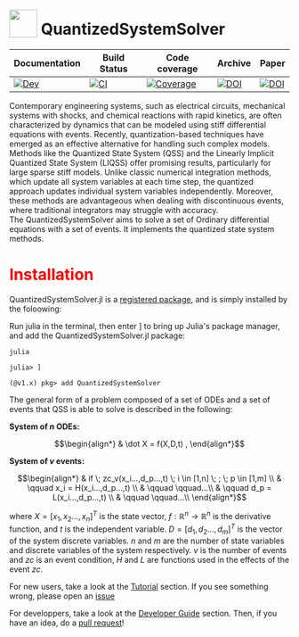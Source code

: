 # <img width="50" height="50" style="position:relative; top:5px" src="docs\src\logo.png"> QuantizedSystemSolver



| **Documentation** |**Build Status** | **Code coverage**| **Archive** | **Paper** |
|:------------ |------------|------------|------------|------------|
| [![Dev](https://img.shields.io/badge/docs-dev-blue.svg)](https://mongibellili.github.io/QuantizedSystemSolver.jl/dev/) | [![CI](https://github.com/mongibellili/QuantizedSystemSolver/actions/workflows/CI.yml/badge.svg)](https://github.com/mongibellili/QuantizedSystemSolver/actions/workflows/CI.yml)|[![Coverage](https://codecov.io/gh/mongibellili/QuantizedSystemSolver.jl/branch/main/graph/badge.svg)](https://codecov.io/gh/mongibellili/QuantizedSystemSolver)|[![DOI](https://zenodo.org/badge/729081556.svg)](https://doi.org/10.5281/zenodo.14361142)|[![DOI](https://joss.theoj.org/papers/10.21105/joss.07434/status.svg)](https://doi.org/10.21105/joss.07434)|


Contemporary engineering systems, such as electrical circuits, mechanical systems with shocks, and chemical reactions with rapid kinetics, are often characterized by dynamics that can be modeled using stiff differential equations with events. Recently, quantization-based techniques have emerged as an effective alternative for handling such complex models. Methods like the Quantized State System (QSS) and the Linearly Implicit Quantized State System (LIQSS) offer promising results, particularly for large sparse stiff models. Unlike classic numerical integration methods, which update all system variables at each time step, the quantized approach updates individual system variables independently. Moreover, these methods are advantageous when dealing with discontinuous events, where traditional integrators may struggle with accuracy.  
The QuantizedSystemSolver aims to solve a set of Ordinary differential equations with a set of events. It implements the quantized state system methods.
#   <span style="color:red">Installation</span>
QuantizedSystemSolver.jl is a [registered package](http://pkg.julialang.org), and is
simply installed by the foloowing:

Run julia in the terminal, then enter ] to bring up Julia's package manager, and add the QuantizedSystemSolver.jl package:
```console
julia

julia> ]
 
(@v1.x) pkg> add QuantizedSystemSolver
```
The general form of a problem composed of a set of ODEs and a set of events that QSS is able to solve is described in the following: 

**System of $n$ ODEs:**

```math
\begin{align*}
  & \dot X = f(X,D,t) , 
\end{align*}
```

**System of $v$ events:**
```math
\begin{align*}
& if \; zc_v(x_i...,d_p...,t) \; i \in [1,n]  \;  ; \; p  \in [1,m] \\
& \qquad x_i = H(x_i...,d_p...,t) \\
& \qquad \qquad...\\
& \qquad d_p = L(x_i...,d_p...,t)  \\
& \qquad \qquad...\\
\end{align*}
```
where $X = [x_1,x_2...,x_n]^T$ is the state vector, $f:\mathbb{R}^n \rightarrow \mathbb{R}^n$ is the derivative function, and $t$ is the independent variable. $D = [d_1,d_2...,d_m]^T$ is the vector of the system discrete variables. $n$ and $m$ are the number of state variables and discrete variables of the system respectively. $v$ is the number of events and $zc$ is an event condition, $H$ and $L$ are functions used in the effects of the event $zc$.

For new users, take a look at the [Tutorial](https://mongibellili.github.io/QuantizedSystemSolver.jl/dev/guide/userTutorial/) section. If you see something wrong,
please open an [issue](https://github.com/mongibellili/QuantizedSystemSolver.jl/issues)

For developpers, take a look at the [Developer Guide](https://mongibellili.github.io/QuantizedSystemSolver.jl/dev/developer/devIntro/) section. Then, if you have an idea,
do a [pull request](https://github.com/mongibellili/QuantizedSystemSolver.jl/pulls)!





